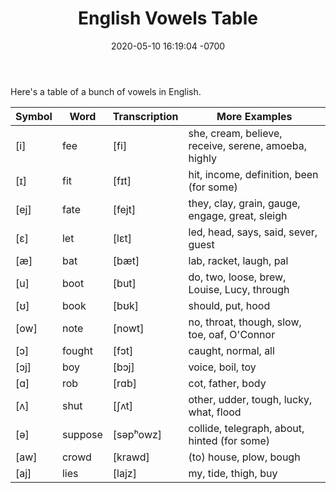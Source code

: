 ﻿---
layout: post
title:  "English Vowels Table"
date:   2020-05-10 16:19:04 -0700
categories: linguistics language phonetics english vowels
---

Here's a table of a bunch of vowels in English.

|Symbol|Word|Transcription|More Examples|
|-|-|-|-|
|[i]|	fee|	[fi]		|she, cream, believe, receive, serene, amoeba, highly |
|[ɪ]|	fit|	[fɪt]		|hit, income, definition, been (for some)|
|[ej]|	fate|	[fejt]		|they, clay, grain, gauge, engage, great, sleigh|
|[ɛ]|	let|	[lɛt]		|led, head, says, said, sever, guest|
|[æ]|	bat|	[bæt]		|lab, racket, laugh, pal|
|[u]|	boot|	[but]		|do, two, loose, brew, Louise, Lucy, through |
|[ʊ]|	book|	[bʊk]		|should, put, hood|
|[ow]|	note|	[nowt]		|no, throat, though, slow, toe, oaf, O'Connor|
|[ɔ]|	fought|	[fɔt]		|caught, normal, all|
|[ɔj]|	boy|	[bɔj]		|voice, boil, toy|
|[ɑ]|	rob|	[rɑb]		|cot, father, body|
|[ʌ]|	shut|	[ʃʌt]		|other, udder, tough, lucky, what, flood|
|[ə]|	suppose|[səpʰowz]	|collide, telegraph, about, hinted (for some) |
|[aw]|	crowd|	[krawd]		|(to) house, plow, bough|
|[aj]|	lies|	[lajz]		|my, tide, thigh, buy|
